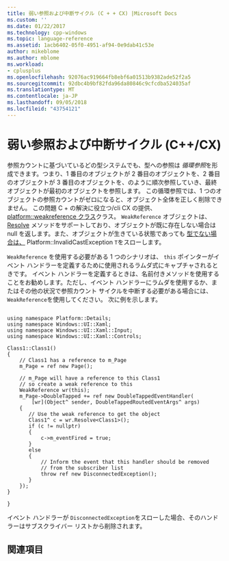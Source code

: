 ```yaml
---
title: 弱い参照および中断サイクル (C + + CX) |Microsoft Docs
ms.custom: ''
ms.date: 01/22/2017
ms.technology: cpp-windows
ms.topic: language-reference
ms.assetid: 1acb6402-05f0-4951-af94-0e9dab41c53e
author: mikeblome
ms.author: mblome
ms.workload:
- cplusplus
ms.openlocfilehash: 92076ac919664fb8ebf6a01513b9382ade52f2a5
ms.sourcegitcommit: 92dbc4b9bf82fda96da80846c9cfcdba524035af
ms.translationtype: MT
ms.contentlocale: ja-JP
ms.lasthandoff: 09/05/2018
ms.locfileid: "43754121"
---
```

# <a name="weak-references-and-breaking-cycles-ccx"></a>弱い参照および中断サイクル (C++/CX)
参照カウントに基づいているどの型システムでも、型への参照は *循環参照*を形成できます。つまり、1 番目のオブジェクトが 2 番目のオブジェクトを、2 番目のオブジェクトが 3 番目のオブジェクトを、のように順次参照していき、最終オブジェクトが最初のオブジェクトを参照します。 この循環参照では、1 つのオブジェクトの参照カウントがゼロになると、オブジェクト全体を正しく削除できません。 この問題 C + の解決に役立つ/cli CX の提供、 [platform::weakreference クラス](../cppcx/platform-weakreference-class.md)クラス。 `WeakReference` オブジェクトは、 [Resolve](../cppcx/platform-weakreference-class.md#resolve) メソッドをサポートしており、オブジェクトが既に存在しない場合は null を返します。また、オブジェクトが生きている状態であっても [型でない場合は、](../cppcx/platform-invalidcastexception-class.md) Platform::InvalidCastException `T`をスローします。  
  
 `WeakReference` を使用する必要がある 1 つのシナリオは、 `this` ポインターがイベント ハンドラーを定義するために使用されるラムダ式にキャプチャされるときです。 イベント ハンドラーを定義するときは、名前付きメソッドを使用することをお勧めします。ただし、イベント ハンドラーにラムダを使用するか、またはその他の状況で参照カウント サイクルを中断する必要がある場合には、 `WeakReference`を使用してください。 次に例を示します。  
  
```  
  
using namespace Platform::Details;  
using namespace Windows::UI::Xaml;  
using namespace Windows::UI::Xaml::Input;  
using namespace Windows::UI::Xaml::Controls;  
  
Class1::Class1()  
{  
    // Class1 has a reference to m_Page  
    m_Page = ref new Page();  
  
    // m_Page will have a reference to this Class1  
    // so create a weak reference to this  
    WeakReference wr(this);  
    m_Page->DoubleTapped += ref new DoubleTappedEventHandler(   
        [wr](Object^ sender, DoubleTappedRoutedEventArgs^ args)  
    {  
       // Use the weak reference to get the object  
       Class1^ c = wr.Resolve<Class1>();  
       if (c != nullptr)  
       {  
           c->m_eventFired = true;  
       }  
       else  
       {  
           // Inform the event that this handler should be removed  
           // from the subscriber list  
           throw ref new DisconnectedException();  
       }  
    });   
}  
  
}  
```  
  
 イベント ハンドラーが `DisconnectedException`をスローした場合、そのハンドラーはサブスクライバー リストから削除されます。  
  
## <a name="see-also"></a>関連項目  


